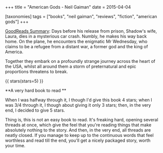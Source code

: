 +++
title = "American Gods - Neil Gaiman"
date = 2015-04-04

[taxonomies]
tags = ["books", "neil gaiman", "reviews", "fiction", "american gods"]
+++

[GoodReads Summary](https://www.goodreads.com/book/show/30165203-american-gods):
Days before his release from prison, Shadow's wife, Laura, dies in a
mysterious car crash. Numbly, he makes his way back home. On the plane, he
encounters the enigmatic Mr Wednesday, who claims to be a refugee from a
distant war, a former god and the king of America.

Together they embark on a profoundly strange journey across the heart of the
USA, whilst all around them a storm of preternatural and epic proportions
threatens to break.

<!-- more -->

{{ stars(stars=5) }}

**A very hard book to read **

When I was halfway through it, I though I'd give this book 4 stars; when I was
3/4 through it, I though about giving it only 3 stars; then, in the very end,
I decided to give 5 stars. 

Thing is, this is not an easy book to read. It's freaking hard, opening
several threads at once, which give the feel that you're reading things that
make absolutely nothing to the story. And then, in the very end, all threads
are neatly closed. If you manage to keep up to the continuous words that feel
worthless and read till the end, you'll get a nicely packaged story, worth
your time. 
